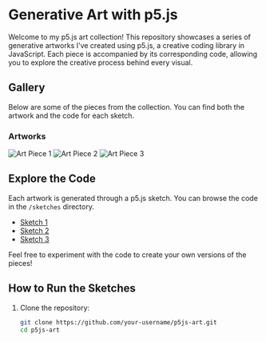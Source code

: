 # Generative Art with p5.js

Welcome to my p5.js art collection! This repository showcases a series of generative artworks I've created using p5.js, a creative coding library in JavaScript. Each piece is accompanied by its corresponding code, allowing you to explore the creative process behind every visual.

## Gallery

Below are some of the pieces from the collection. You can find both the artwork and the code for each sketch.

### Artworks
![Art Piece 1](./images/image1.png)
![Art Piece 2](./images/image2.png)
![Art Piece 3](./images/image3.png)

## Explore the Code

Each artwork is generated through a p5.js sketch. You can browse the code in the `/sketches` directory.

- [Sketch 1](./sketches/sketch1.js)
- [Sketch 2](./sketches/sketch2.js)
- [Sketch 3](./sketches/sketch3.js)

Feel free to experiment with the code to create your own versions of the pieces!

## How to Run the Sketches

1. Clone the repository:
   ```bash
   git clone https://github.com/your-username/p5js-art.git
   cd p5js-art

